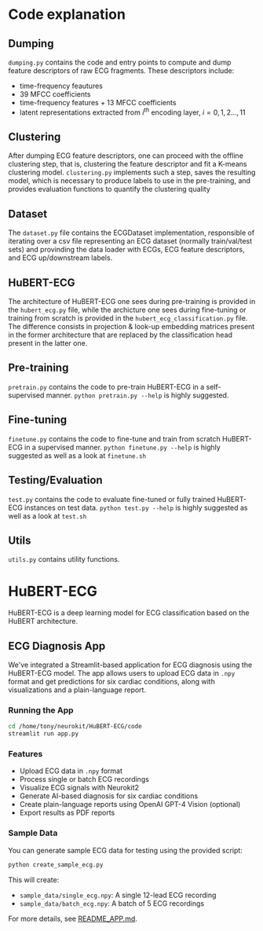 # Code explanation

## Dumping
`dumping.py` contains the code and entry points to compute and dump feature descriptors of raw ECG fragments. These descriptors include:
- time-frequency feautures
- 39 MFCC coefficients
- time-frequency features + 13 MFCC coefficients
- latent representations extracted from $i^{th}$ encoding layer, $i = 0, 1, 2..., 11$

## Clustering
After dumping ECG feature descriptors, one can proceed with the offline clustering step, that is, clustering the feature descriptor and fit a K-means clustering model. 
`clustering.py` implements such a step, saves the resulting model, which is necessary to produce labels to use in the pre-training, and provides evaluation functions to quantify the clustering quality

## Dataset
The `dataset.py` file contains the ECGDataset implementation, responsible of iterating over a csv file representing an ECG dataset (normally train/val/test sets) and provinding the data loader with ECGs, ECG feature descriptors, and ECG up/downstream labels.

## HuBERT-ECG
The architecture of HuBERT-ECG one sees during pre-training is provided in the `hubert_ecg.py` file, while the archicture one sees during fine-tuning or training from scratch is provided in the `hubert_ecg_classification.py` file.
The difference consists in projection & look-up embedding matrices present in the former architecture that are replaced by the classification head present in the latter one.

## Pre-training
`pretrain.py` contains the code to pre-train HuBERT-ECG in a self-supervised manner. `python pretrain.py --help` is highly suggested.

## Fine-tuning
`finetune.py` contains the code to fine-tune and train from scratch HuBERT-ECG in a supervised manner. `python finetune.py --help` is highly suggested as well as a look at `finetune.sh`

## Testing/Evaluation
`test.py` contains the code to evaluate fine-tuned or fully trained HuBERT-ECG instances on test data. `python test.py --help` is highly suggested as well as a look at `test.sh`

## Utils
`utils.py` contains utility functions.

# HuBERT-ECG

HuBERT-ECG is a deep learning model for ECG classification based on the HuBERT architecture.

## ECG Diagnosis App

We've integrated a Streamlit-based application for ECG diagnosis using the HuBERT-ECG model. The app allows users to upload ECG data in `.npy` format and get predictions for six cardiac conditions, along with visualizations and a plain-language report.

### Running the App

```bash
cd /home/tony/neurokit/HuBERT-ECG/code
streamlit run app.py
```

### Features

- Upload ECG data in `.npy` format
- Process single or batch ECG recordings
- Visualize ECG signals with Neurokit2
- Generate AI-based diagnosis for six cardiac conditions
- Create plain-language reports using OpenAI GPT-4 Vision (optional)
- Export results as PDF reports

### Sample Data

You can generate sample ECG data for testing using the provided script:
```bash
python create_sample_ecg.py
```

This will create:
- `sample_data/single_ecg.npy`: A single 12-lead ECG recording
- `sample_data/batch_ecg.npy`: A batch of 5 ECG recordings

For more details, see [README_APP.md](README_APP.md).

